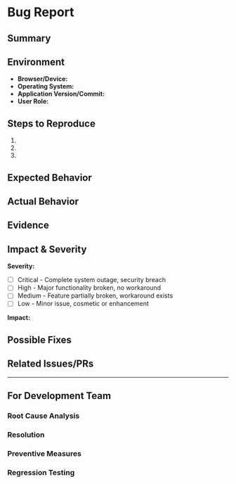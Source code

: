 # Bug Report

## Summary
<!-- Provide a brief, clear description of the bug -->

## Environment
- **Browser/Device:** <!-- e.g., Chrome 112.0.5615.121, iPhone 13 iOS 16.2 -->
- **Operating System:** <!-- e.g., Windows 11, macOS 13.3.1 -->
- **Application Version/Commit:** <!-- e.g., v1.2.3, commit hash -->
- **User Role:** <!-- e.g., Admin, Regular User, Guest -->

## Steps to Reproduce
1. <!-- First step -->
2. <!-- Second step -->
3. <!-- And so on... -->

## Expected Behavior
<!-- What should happen when the steps are followed -->

## Actual Behavior
<!-- What actually happens when the steps are followed -->

## Evidence
<!-- Screenshots, videos, console logs, network requests, etc. -->

## Impact & Severity
<!-- Choose one severity level and explain the impact -->

**Severity:** 
- [ ] Critical - Complete system outage, security breach
- [ ] High - Major functionality broken, no workaround
- [ ] Medium - Feature partially broken, workaround exists
- [ ] Low - Minor issue, cosmetic or enhancement

**Impact:**
<!-- Describe who is affected and how severely -->

## Possible Fixes
<!-- If you have any ideas on what might be causing the issue or how to fix it -->

## Related Issues/PRs
<!-- Links to related issues or pull requests -->

---

## For Development Team

### Root Cause Analysis
<!-- Technical explanation of what caused the bug -->

### Resolution
<!-- Description of how the bug was fixed -->

### Preventive Measures
<!-- Changes made to prevent similar bugs in the future -->

### Regression Testing
<!-- Tests performed to ensure the bug is fixed and no new issues introduced -->